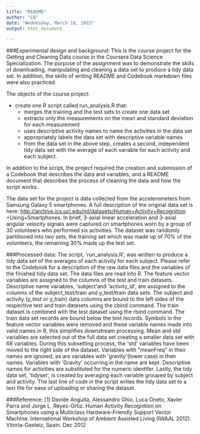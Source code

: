 ```yaml
---
title: "README"
author: "LN"
date: "Wednesday, March 18, 2015"
output: html_document

---
```



###Experimental design and background:
This is the course project for the Getting and Cleaning Data course in the Coursera Data Science Specialization.
The purpose of the assignment was to demonstrate the skills of downloading, manipulating and cleaning a data set to produce a tidy data set.  In addition, the skills of writing README and Codebook markdown files were also practiced. 

The objects of the course project:

-  create one R script called run_analysis.R that:
	-   merges the training and the test sets to create one data set 
	-   extracts only the measurements on the mean and standard deviation for each measurement 
	-   uses descriptive activity names to name the activities in the data set
	-   appropriately labels the data set with descriptive variable names
	-   from the data set in the above step, creates a second, independent tidy data set with the average of each variable for each activity and each subject.

In addition to the script, the project required the creation and submission of a Codebook that describes the data and variables, and a README document that describes the process of cleaning the data and how the script works.

The data set for the project is data collected from the accelerometers from Samsung Galaxy 5 smartphones. A full 
description of the original data set is here:  http://archive.ics.uci.edu/ml/datasets/Human+Activity+Recognition
+Using+Smartphones.  In brief, 3-axial linear acceleration and 3-axial angular velocity signals were captured on smartphones worn by a group of 30 volunteers who performed six activities.  The dataset was randomly partitioned into two sets, the training set which was made up of 70% of the volunteers, the remaining 30% made up the test set.     
        
###Processed data:
The script, 'run_analysis.R', was written to produce a tidy data set of the averages of each activity for each subject.  Please refer to the Codebook for a description of the raw data files and the variables of the finished tidy data set.  The data files are read into R.  The feature vector variables are assigned to the columns of the test and train datasets.  Descriptive name variables, 'subject'and 'activity_id', are assigned to the columns of the subject_test/train and y_test/train data sets.  The subject and activity (y_test or y_train) data columns are bound to the left sides of the respective test and train datasets using the cbind command.  The train dataset is combined with the test dataset using the rbind command. The train data set records are bound below the test records.  Symbols in the feature vector variables were removed and these variable names made into valid names in R, this simplifies downstream processing. Mean and std variables are selected out of the full data set creating a smaller data set with 68 variables.  During this subsetting process, the 'std' variables have been moved to the right side of the dataset.  Variables with "meanFreq" in their names are ignored, as are variables with 'gravity'(lower case) in their names.  Variables with 'Gravity' occurring in the name are kept. Descriptive names for activities are substituted for the numeric identifer. Lastly, the tidy data set, 'tidyset', is created by averaging each variable grouped by subject and activity.  The last line of code in the script writes the tidy data set to a text file for ease of uploading or sharing the dataset.  

###Reference:
[1] Davide Anguita, Alessandro Ghio, Luca Oneto, Xavier Parra and Jorge L. Reyes-Ortiz. Human Activity Recognition on Smartphones using a Multiclass Hardware-Friendly Support Vector Machine. International Workshop of Ambient Assisted Living (IWAAL 2012). Vitoria-Gasteiz, Spain. Dec 2012

